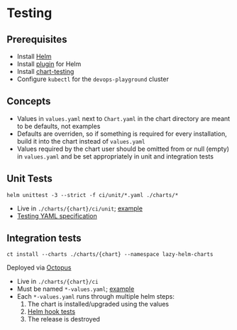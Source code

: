 # Testing

## Prerequisites

- Install [Helm](https://helm.sh/docs/intro/install/)
- Install [plugin](https://github.com/quintush/helm-unittest#install) for Helm
- Install [chart-testing](https://github.com/helm/chart-testing#installation)
- Configure `kubectl` for the `devops-playground` cluster

## Concepts

- Values in `values.yaml` next to `Chart.yaml` in the chart directory are meant to be defaults, not examples
- Defaults are overriden, so if something is required for every installation, build it into the chart instead of `values.yaml`
- Values required by the chart user should be omitted from or null (empty) in `values.yaml` and be set appropriately in unit and integration tests

## Unit Tests

`helm unittest -3 --strict -f ci/unit/*.yaml ./charts/*`

- Live in `./charts/{chart}/ci/unit`; [example](./charts/variant-api/ci/unit/defaults.yaml)
- [Testing YAML specification](https://github.com/quintush/helm-unittest/blob/master/DOCUMENT.md#testing-document)

## Integration tests

`ct install --charts ./charts/{chart} --namespace lazy-helm-charts`

Deployed via [Octopus](https://octopus.apps.ops-drivevariant.com/app#/Spaces-2/projects/lazy-helm-charts/deployments)

- Live in `./charts/{chart}/ci`
- Must be named `*-values.yaml`; [example](./charts/variant-api/ci/default-values.yaml)
- Each `*-values.yaml` runs through multiple helm steps:
  1. The chart is installed/upgraded using the values
  1. [Helm hook tests](https://helm.sh/docs/helm/helm_test/)
  1. The release is destroyed
